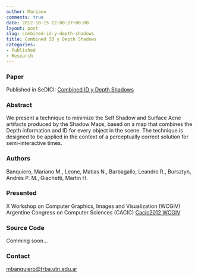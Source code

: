 ```yaml
---
author: Mariano
comments: true
date: 2012-10-15 12:00:27+00:00
layout: post
slug: combined-id-y-depth-shadows
title: Combined ID y Depth Shadows
categories:
- Published
- Research
---
```



### Paper

Published in SeDICI: [Combined ID y Depth Shadows](http://sedici.unlp.edu.ar/handle/10915/23641)

### Abstract
>
 We present a technique to minimize the Self Shadow and Surface Acne artifacts produced by the Shadow Maps, based on a map that combines the Depth information and ID for every object in the scene. The technique is designed to be applied in the context of a perceptually correct solution for semi-interactive times.
>

### Authors

>
Banquiero, Mariano M., Leone, Matias N., Barbagallo, Leandro R., Bursztyn, Andrés P. M., Giachetti, Martin H.
>

### Presented
>
X Workshop on Computer Graphics, Images and Visualization (WCGIV)
Argentine Congress on Computer Sciences (CACIC)
[Cacic2012 WCGIV](http://cs.uns.edu.ar/cacic2012/index.php/es/workshops/x-wcgiv)
>

### Source Code
>
Comming soon...
>

### Contact
mbanquiero@frba.utn.edu.ar
